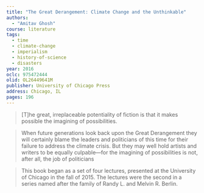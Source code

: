 ```yaml
---
title: "The Great Derangement: Climate Change and the Unthinkable"
authors:
  - "Amitav Ghosh"
course: literature
tags:
  - time
  - climate-change
  - imperialism
  - history-of-science
  - disasters
year: 2016
oclc: 975472444
olid: OL26449641M
publisher: University of Chicago Press
address: Chicago, IL
pages: 196
---
```


> [T]he great, irreplaceable potentiality of fiction is that it makes possible the imagining of possibilities.

> When future generations look back upon the Great Derangement they will certainly blame the leaders and politicians of this time for their failure to address the climate crisis. But they may well hold artists and writers to be equally culpable—for the imagining of possibilities is not, after all, the job of politicians

> This book began as a set of four lectures, presented at the University of Chicago in the fall of 2015. The lectures were the second in a series named after the family of Randy L. and Melvin R. Berlin.
